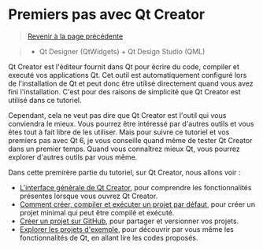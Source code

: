 
# Premiers pas avec Qt Creator

> [Revenir à la page précédente](../README.md)

> + Qt Designer (QtWidgets) + Qt Design Studio (QML)

Qt Creator est l'éditeur fournit dans Qt pour écrire du code, compiler et executé vos applications Qt. Cet outil est automatiquement
configuré lors de l'installation de Qt et peut donc être utilisé directement quand vous avez fini l'installation. C'est pour des 
raisons de simplicité que Qt Creator est utilisé dans ce tutoriel.

Cependant, cela ne veut pas dire que Qt Creator est l'outil qui vous conviendra le mieux. Vous pourrez être intéressé par d'autres
outils et vous êtes tout à fait libre de les utiliser. Mais pour suivre ce tutoriel et vos premiers pas avec Qt 6, je vous conseille
quand même de tester Qt Creator dans un premier temps. Quand vous connaîtrez mieux Qt, vous pourrez explorer d'autres outils par
vous même.

Dans cette premirère partie du tutoriel, sur Qt Creator, nous allons voir :

- [L'interface générale de Qt Creator](interface.md), pour comprendre les fonctionnalités présentes lorsque vous ouvrez Qt Creator.
- [Comment créer, compiler et exécuter un projet par défaut](projet.md), pour créer un projet minimal qui peut être compilé et exécuté.
- [Créer un projet sur GitHub](github.md), pour partager et versionner vos projets.
- [Explorer les projets d'exemple](exemples.md), pour découvrir par vous même les fonctionnalités de Qt, en allant lire les codes proposés.

